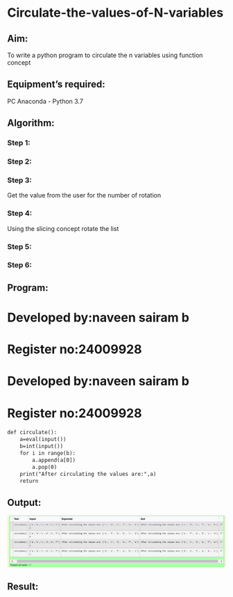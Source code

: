# Circulate-the-values-of-N-variables
## Aim:
To write a python program to circulate the n variables using function concept
## Equipment’s required:
PC
Anaconda - Python 3.7
## Algorithm: 
### Step 1: 
### Step 2: 
### Step 3: 
Get the value from the user for the number of rotation
### Step 4: 
Using the slicing concept rotate the list

### Step 5: 
### Step 6: 
## Program:
# Developed by:naveen sairam b
# Register no:24009928
# Developed by:naveen sairam b
# Register no:24009928
    def circulate():
        a=eval(input())
        b=int(input())
        for i in range(b):
            a.append(a[0])
            a.pop(0)
        print("After circulating the values are:",a)
        return

## Output:
![result](<Screenshot 2024-11-02 083225.png>)
## Result:
